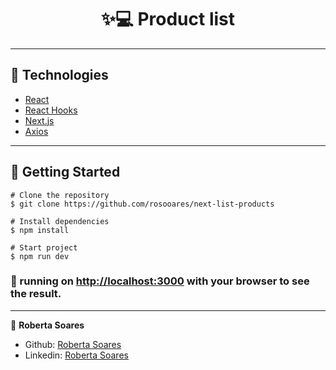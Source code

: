 <h1 align="center">
   ✨💻 Product list
</h1>

---

## 🚀 Technologies

- [React](https://reactjs.org)
- [React Hooks](https://pt-br.reactjs.org/docs/hooks-intro.html)
- [Next.js](https://nextjs.org/)
- [Axios](https://www.npmjs.com/package/axios)

---

## 🙅 Getting Started

```
# Clone the repository
$ git clone https://github.com/rosooares/next-list-products

# Install dependencies
$ npm install

# Start project
$ npm run dev
```

### 💫 running on [http://localhost:3000](http://localhost:3000) with your browser to see the result.

---

👤 **Roberta Soares**

- Github: [Roberta Soares](https://github.com/rosooares)
- Linkedin: [Roberta Soares](https://www.linkedin.com/in/robertassoares/)
